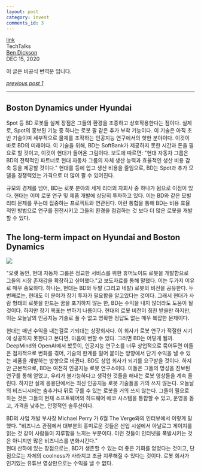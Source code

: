 ```yaml
---
layout: post
category: invest
comments_id: 3
---
```

[link](https://bdtechtalks.com/2020/12/15/boston-dynamics-hyundai-acquisition/)  
TechTalks  
[Ben Dickson](https://bdtechtalks.com/author/bendee983/)  
DEC 15, 2020

이 글은 비공식 번역문 입니다.

*[previous post 1](https://yongqyu.github.io/tech-the-fate-of-boston-dynamics-1.html)*  

-----------------------------------------------------

## Boston Dynamics under Hyundai

Spot 등 BD 로봇들 실제 장점은 그들의 환경을 조종하고 상호작용한다는 점이다. 실제로, Spot의 홍보된 기능 중 하나는 로봇 팔 같은 추가 부착 기능이다. 이 기술은 아직 초반 기술이며 세부적으로 물체를 조작하는 인공지능 연구에서의 핫한 분야이다. 이것이 바로 BD의 미래이다. 이 기술을 위해, BD는 SoftBank가 제공하지 못한 시간과 돈을 필요로 할 것이고, 이것이 현대가 들어온 그림이다. 보도에 따르면: "현대 자동차 그룹은 BD의 전략적인 파트너로 현대 자동차 그룹의 자체 생산 능력과 효율적인 생산 비용 감축 등을 제공할 것이다." 현대를 등에 업고 생산 비용을 줄임으로, BD는 Spot과 추가 모델을 경쟁력있는 가격으로 더 많이 팔 수 있어진다.

규모의 경제를 넘어, BD는 로봇 분야의 세계 리더의 자회사 중 하나가 됨으로 이점이 있다. 현대는 이미 로봇 연구 및 제품 개발에 상당히 투자하고 있다. 이는 BD와 같은 모빌리티 문제를 푸는데 집중하는 프로젝트와 연관된다. 이런 통합을 통해 BD는 비용 효율적인 방법으로 연구를 진전시키고 그들의 환경을 점검하는 것 보다 더 많은 로봇을 개발할 수 있다. 

## The long-term impact on Hyundai and Boston Dynamics

![](https://i0.wp.com/bdtechtalks.com/wp-content/uploads/2020/12/boston-dynamics-spot.jpg?resize=696%2C389&ssl=1)


"오랫 동안, 현대 자동차 그룹은 정교한 서비스를 위한 휴머노이드 로봇을 개발함으로 그들의 시장 존재감을 확장하고 싶어했다."고 보도자료를 통해 말했다. 이는 두가지 이유로 매우 중요하다. 하나는, 현대는 BD와 두발 (그리고 네발) 로봇의 비전을 공유한다. 두번째로는, 현대도 이 분야가 장기 투자가 필요함을 알고있다는 것이다. 그래서 현대가 사람 형태의 로봇을 만드는 꿈을 포기하지 않는 한, BD는 수익을 내지 않더라도 도움이 될 것이다. 하지만 장기 목표는 변하기 나름이다. 현대의 로봇 비전이 칭찬 받을만 하지만, 이는 오늘날의 인공지능 기술로 풀 수 없고 명확한 정답도 없는 매우 복잡한 문제이다. 

현대는 매년 수익을 내는걸로 기되대는 상장회사다. 이 회사가 로봇 연구가 적절한 시기에 성공하지 못한다고 본다면, 마음이 변할 수 있다. 그러면 BD는 어덯게 될까. DeepMind와 OpenAI에서 봤듯이, 인공지능 연구소를 너무 상업적으로 묶어두면 이들은 점차적으로 변화를 겪어, 기술의 한계를 밀어 붙이는 방향에서 단기 수익을 낼 수 있는 제품을 개발하는 방향으로 바뀐다. BD도 상업 회사가 되기를 요구받을 것이다. 하지만 근본적으로, BD는 여전히 인공지능 로봇 연구소이다. 이들은 그들의 명성을 진보된 연구를 통해 얻었고, 우리가 불가능하다고 생각한 것들을 해내는 로봇 영상들을 계속 올린다. 하지만 실제 응용단에서는 최신 인공지능 로봇 기술들을 거의 쓰지 않는다. 오늘날의 비즈니시에는 춤추거나 뒤로 구를 수 있는 로봇을 거의 쓰지 않는다. 그들이 필요로 하는 것은 그들의 현재 소프트웨어와 하드웨어 에코 시스템을 통합할 수 있고, 운영을 돕고, 가격을 낮추는, 안정적인 솔루션이다.

BD의 사업 개발 부사장 Michael Perry 가 6월 The Verge와의 인터뷰에서 이렇게 말했다. "비즈니스 관점에서 대부분의 흥미로운 것들은 산업 시설에서 아날로그 게이지를 읽는 것 같이 사람들이 지루함을 느끼는 부분이다. 이런 것들이 인터넷을 폭발시키는 것은 아니지만 많은 비즈니스를 변화시킨다."   
현대 산하에 있는 장점으로는, BD가 생존할 수 있는 더 좋은 기회를 얻었다는 것이고, 단점으로는 자체의 coolness가 사라지고 조금 지루해질 수 있다는 것이다. 로봇 회사가 인기있는 유튜브 영상만으로는 수익을 낼 수 없다.
